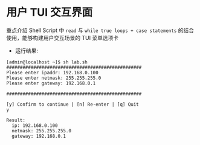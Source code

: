 # 用户 TUI 交互界面

重点介绍 Shell Script 中 `read` 与 `while true loops + case statements` 的结合使用，能够构建用户交互场景的 TUI 菜单选项卡

- 运行结果:
```shell
[admin@localhost ~]$ sh lab.sh
##################################################
Please enter ipaddr: 192.168.0.100
Please enter netmask: 255.255.255.0
Please enter gateway: 192.168.0.1

##################################################

[y] Confirm to continue | [n] Re-enter | [q] Quit
y

Result:
  ip: 192.168.0.100
  netmask: 255.255.255.0
  gateway: 192.168.0.1
```
